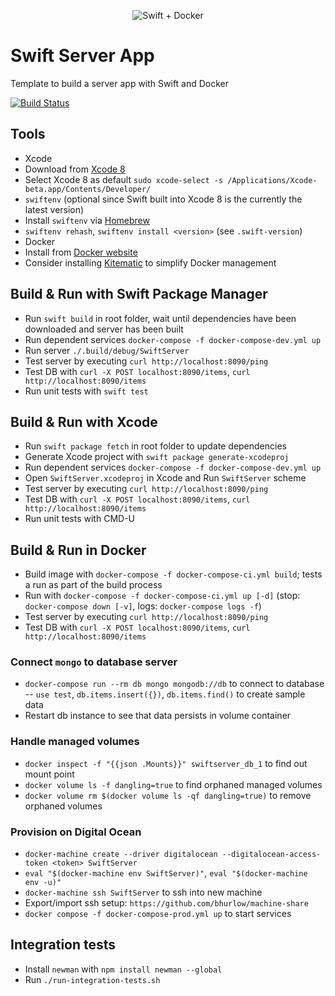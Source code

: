 <p align="center" >
  <img src="https://raw.githubusercontent.com/choefele/swift-server-app/master/swift%2Bdocker.png" alt="Swift + Docker" title="Swift + Docker">
</p>

# Swift Server App
Template to build a server app with Swift and Docker

[![Build Status](https://travis-ci.org/choefele/swift-server-app.svg?branch=master)](https://travis-ci.org/choefele/swift-server-app)

## Tools
- Xcode
 - Download from [Xcode 8](https://developer.apple.com/download/)
 - Select Xcode 8 as default `sudo xcode-select -s /Applications/Xcode-beta.app/Contents/Developer/`
- `swiftenv` (optional since Swift built into Xcode 8 is the currently the latest version)
 - Install `swiftenv` via [Homebrew](https://swiftenv.fuller.li/en/latest/installation.html#via-homebrew)
 - `swiftenv rehash`, `swiftenv install <version>` (see `.swift-version`)
- Docker
 - Install from [Docker website](https://www.docker.com/products/overview)
 - Consider installing [Kitematic](https://www.docker.com/products/docker-kitematic) to simplify Docker management

## Build & Run with Swift Package Manager
- Run `swift build` in root folder, wait until dependencies have been downloaded and server has been built
- Run dependent services `docker-compose -f docker-compose-dev.yml up`
- Run server `./.build/debug/SwiftServer`
- Test server by executing `curl http://localhost:8090/ping`
- Test DB with `curl -X POST localhost:8090/items`, `curl http://localhost:8090/items`
- Run unit tests with `swift test`

## Build & Run with Xcode
- Run `swift package fetch` in root folder to update dependencies
- Generate Xcode project with `swift package generate-xcodeproj`
- Run dependent services `docker-compose -f docker-compose-dev.yml up`
- Open `SwiftServer.xcodeproj` in Xcode and Run `SwiftServer` scheme
- Test server by executing `curl http://localhost:8090/ping`
- Test DB with `curl -X POST localhost:8090/items`, `curl http://localhost:8090/items`
- Run unit tests with CMD-U

## Build & Run in Docker
- Build image with `docker-compose -f docker-compose-ci.yml build`; tests a run as part of the build process
- Run with `docker-compose -f docker-compose-ci.yml up [-d]` (stop: `docker-compose down [-v]`, logs: `docker-compose logs -f`)
- Test server by executing `curl http://localhost:8090/ping`
- Test DB with `curl -X POST localhost:8090/items`, `curl http://localhost:8090/items`

### Connect `mongo` to database server
- `docker-compose run --rm db mongo mongodb://db` to connect to database
-- `use test`, `db.items.insert({})`, `db.items.find()` to create sample data
- Restart db instance to see that data persists in volume container

### Handle managed volumes
- `docker inspect -f "{{json .Mounts}}" swiftserver_db_1` to find out mount point
- `docker volume ls -f dangling=true` to find orphaned managed volumes
- `docker volume rm $(docker volume ls -qf dangling=true)` to remove orphaned volumes

### Provision on Digital Ocean
- `docker-machine create --driver digitalocean --digitalocean-access-token <token> SwiftServer`
- `eval "$(docker-machine env SwiftServer)"`, `eval "$(docker-machine env -u)"`
- `docker-machine ssh SwiftServer` to ssh into new machine
- Export/import ssh setup: `https://github.com/bhurlow/machine-share`
- `docker compose -f docker-compose-prod.yml up` to start services

## Integration tests
- Install `newman` with `npm install newman --global`
- Run `./run-integration-tests.sh`
